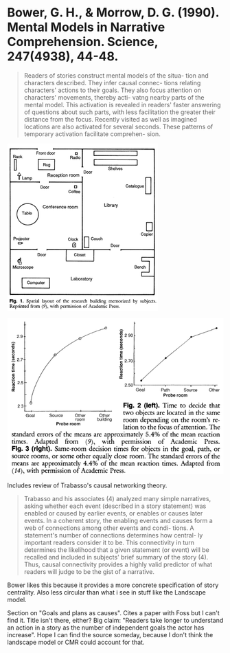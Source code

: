 # Bower, G. H., & Morrow, D. G. (1990). Mental Models in Narrative Comprehension. Science, 247(4938), 44-48.

>  Readers of stories construct mental models of the situa- tion and characters described. They infer causal connec- tions relating characters' actions to their goals. They also focus attention on characters' movements, thereby acti- vatng nearby parts of the mental model. This activation is revealed in readers' faster answering of questions about such parts, with less facilitation the greater their distance from the focus. Recently visited as well as imagined locations are also activated for several seconds. These patterns of temporary activation facilitate comprehen- sion. 

![](2022-02-21-06-09-35.png)

![](2022-02-21-06-09-47.png)

Includes review of Trabasso's causal networking theory. 

> Trabasso and his associates (4) analyzed many simple narratives, asking whether each event (described in a story statement) was enabled or caused by earlier events, or enables  or causes later events. In a coherent story, the enabling events and causes form a web of connections among other events and condi- tions. A statement's number of connections determines how central- ly important readers consider it to be. This connectivity in turn determines the likelihood that a given statement (or event) will be recalled and included in subjects' brief summary of the story (4). Thus, causal connectivity provides a highly valid predictor of what readers will judge to be the gist of a narrative. 

Bower likes this because it provides a more concrete specification of story centrality. Also less circular than what i see in stuff like the Landscape model.

Section on "Goals and plans as causes". Cites a paper with Foss but I can't find it. Title isn't there, either? Big claim: "Readers take longer to understand an action in a story as the number of independent goals the actor has increase". Hope I can find the source someday, because I don't think the landscape model or CMR could account for that.

<!--TODO: find the paper matched with this claim.>

Then spatial situation models. Two more papers cited as distinguishing between major and minor characters and the focus on the former, but citations aren't clear enough to find papers. Maybe I hate this paper after all.

